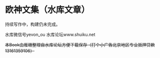 # 欧神文集（水库文章）

持续写作中，构建仍未完成。

水库微信号yevon\_ou 水库论坛www.shuiku.net

~~本Book由雁珊整理自水库论坛方便下载保存（打个小广告北京地区专业抵押贷款13161359106）~~

